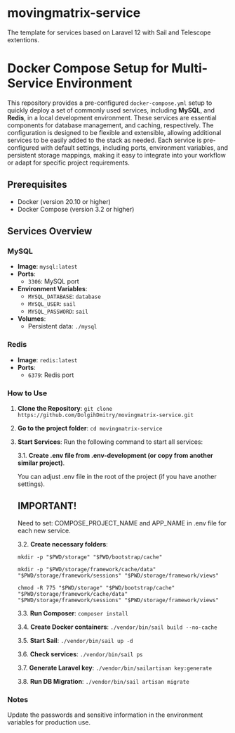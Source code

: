 # movingmatrix-service
The template for services based on Laravel 12 with Sail and Telescope extentions.

# Docker Compose Setup for Multi-Service Environment

This repository provides a pre-configured `docker-compose.yml` setup to quickly deploy a set of commonly used services, including **MySQL**, and **Redis**, in a local development environment. These services are essential components for database management, and caching, respectively. The configuration is designed to be flexible and extensible, allowing additional services to be easily added to the stack as needed. Each service is pre-configured with default settings, including ports, environment variables, and persistent storage mappings, making it easy to integrate into your workflow or adapt for specific project requirements.

## Prerequisites

- Docker (version 20.10 or higher)
- Docker Compose (version 3.2 or higher)

## Services Overview
### MySQL
- **Image**: `mysql:latest`
- **Ports**:
    - `3306`: MySQL port
- **Environment Variables**:
    - `MYSQL_DATABASE`: `database`
    - `MYSQL_USER`: `sail`
    - `MYSQL_PASSWORD`: `sail`
- **Volumes**:
    - Persistent data: `./mysql`

### Redis
- **Image**: `redis:latest`
- **Ports**:
    - `6379`: Redis port

### How to Use

1. **Clone the Repository**:
    `git clone https://github.com/DolgihDmitry/movingmatrix-service.git`


2. **Go to the project folder**:
   `cd movingmatrix-service`


3. **Start Services**:
   Run the following command to start all services:
   
	3.1. **Create .env file from .env-development (or copy from another similar project)**.

   	You can adjust .env file in the root of the project (if you have another settings).
   
  	## IMPORTANT!
   	Need to set:
   	COMPOSE_PROJECT_NAME and APP_NAME in .env file for each new service.

  	3.2. **Create necessary folders**: 

	`mkdir -p "$PWD/storage" "$PWD/bootstrap/cache"`

	`mkdir -p "$PWD/storage/framework/cache/data" "$PWD/storage/framework/sessions" "$PWD/storage/framework/views"`

	`chmod -R 775 "$PWD/storage" "$PWD/bootstrap/cache" "$PWD/storage/framework/cache/data" "$PWD/storage/framework/sessions" "$PWD/storage/framework/views"`

 	 3.3. **Run Composer**:
		`composer install`

  	3.4. **Create Docker containers**:
		`./vendor/bin/sail build --no-cache`

 	 3.5. **Start Sail**:
		`./vendor/bin/sail up -d`

  	3.6. **Check services**:
		`./vendor/bin/sail ps`

	  3.7. **Generate Laravel key**:
 		`./vendor/bin/sailartisan key:generate`

 	 3.8. **Run DB Migration**:
		`./vendor/bin/sail artisan migrate`

### Notes

Update the passwords and sensitive information in the environment variables for production use.
